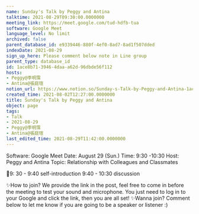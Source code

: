 ```yaml
---
name: Sunday's Talk by Peggy and Antina
talktime: 2021-08-29T09:30:00.0000000
meeting_link: https://meet.google.com/tud-hdfb-tua
software: Google Meet
language_level: No limit
archived: false
parent_database_id: e9339446-880f-4ef0-8ad7-8ad1f507dded
indexDate: 2021-08-29
sign_up_here: Please comment below note in Line group
parent_type: database_id
id: 1ace8b71-3946-4daa-a62d-96dbde56f112
hosts:
- Peggy@李明霈
- Antina@張庭瑄
notion_url: https://www.notion.so/Sunday-s-Talk-by-Peggy-and-Antina-1ace8b7139464daaa62d96dbde56f112
created_time: 2021-08-02T12:27:00.0000000
title: Sunday's Talk by Peggy and Antina
object: page
tags:
- Talk
- 2021-08-29
- Peggy@李明霈
- Antina@張庭瑄
last_edited_time: 2021-08-29T11:42:00.0000000
---
```


Software: Google 
Meet Date: August 29 (Sun.) Time: 9:30 -10:30
Host: Peggy and Antina Topic: Relationship with Colleagues and Classmates

📅9: 30 - 9:40 self-introduction 9:40 - 10:30 discussion

✨How to join? We provide the link in the post, feel free to come in before the meeting to test your sound and microphone. You just need to log in to your Google and click the link, then you are all set!
✨Wanna join? Comment below to let me know if you are going to be a speaker or listener :)








